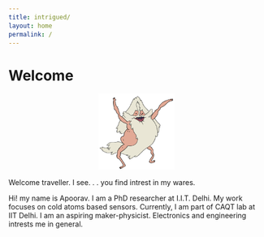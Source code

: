 ```yaml
---
title: intrigued/
layout: home
permalink: /
---
```




# Welcome

<p align="center" width="100%">
<img src="img/wiz.png" width="150" height="150">
</p>

Welcome traveller. I see. . . you find intrest in my wares.

Hi! my name is Apoorav. I am a PhD researcher at I.I.T. Delhi. My work focuses on cold atoms based sensors. Currently, I am part of CAQT lab at IIT Delhi. I am an aspiring maker-physicist. Electronics and engineering intrests me in general.
